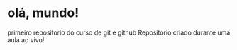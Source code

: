 # olá, mundo!
 primeiro repositorio do curso de git e github
Repositório criado durante uma aula ao vivo!